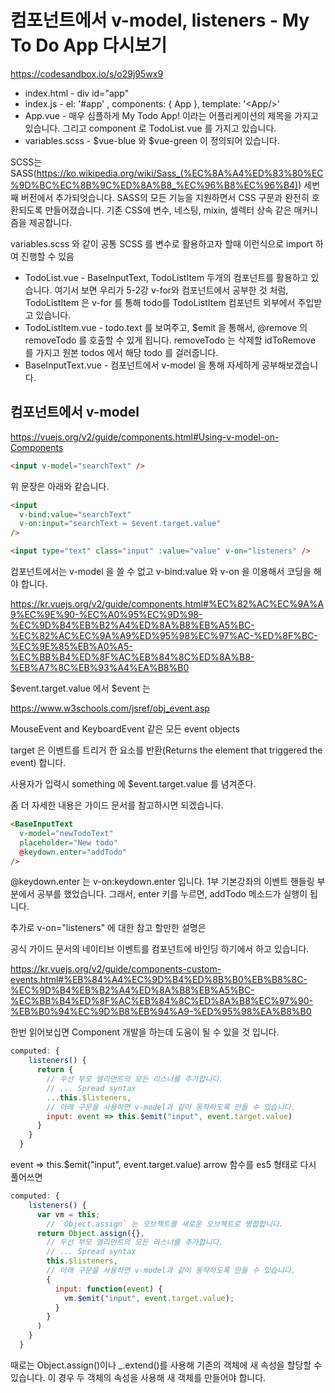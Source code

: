 # 컴포넌트에서 v-model, listeners - My To Do App 다시보기

<https://codesandbox.io/s/o29j95wx9>

- index.html - div id="app"
- index.js - el: '#app' , components: { App }, template: '\<App/>'
- App.vue - 매우 심플하게 My Todo App! 이라는 어플리케이션의 제목을 가지고 있습니다. 그리고
  component 로 TodoList.vue 를 가지고 있습니다.
- variables.scss - $vue-blue 와 $vue-green 이 정의되어 있습니다.

SCSS는 SASS(<https://ko.wikipedia.org/wiki/Sass_(%EC%8A%A4%ED%83%80%EC%9D%BC%EC%8B%9C%ED%8A%B8_%EC%96%B8%EC%96%B4)>)
세번째 버전에서 추가되엇습니다. SASS의 모든 기능을 지원하면서 CSS 구문과 완전히 호환되도록 만들어졌습니다. 기존 CSS에 변수, 네스팅, mixin, 셀렉터 상속 같은 매커니즘을 제공합니다.

variables.scss 와 같이 공통 SCSS 를 변수로 활용하고자 할때 이런식으로 import 하여 진행할 수 있음

- TodoList.vue - BaseInputText, TodoListItem 두개의 컴포넌트를 활용하고 있습니다.
  여기서 보면 우리가 5-2강 v-for와 컴포넌트에서 공부한 것 처럼, TodoListItem 은 v-for 를 통해 todo를 TodoListItem 컴포넌트 외부에서 주입받고 있습니다.
- TodoListItem.vue - todo.text 를 보여주고, \$emit 을 통해서, @remove 의 removeTodo 를 호출할 수 있게 됩니다. removeTodo 는 삭제할 idToRemove 를 가지고 원본 todos 에서 해당 todo 를 걸러줍니다.
- BaseInputText.vue - 컴포넌트에서 v-model 을 통해 자세하게 공부해보겠습니다.

## 컴포넌트에서 v-model

<https://vuejs.org/v2/guide/components.html#Using-v-model-on-Components>

```html
<input v-model="searchText" />
```

위 문장은 아래와 같습니다.

```html
<input
  v-bind:value="searchText"
  v-on:input="searchText = $event.target.value"
/>
```

```html
<input type="text" class="input" :value="value" v-on="listeners" />
```

컴포넌트에서는 v-model 을 쓸 수 없고 v-bind:value 와 v-on 을 이용해서 코딩을 해야 합니다.

<https://kr.vuejs.org/v2/guide/components.html#%EC%82%AC%EC%9A%A9%EC%9E%90-%EC%A0%95%EC%9D%98-%EC%9D%B4%EB%B2%A4%ED%8A%B8%EB%A5%BC-%EC%82%AC%EC%9A%A9%ED%95%98%EC%97%AC-%ED%8F%BC-%EC%9E%85%EB%A0%A5-%EC%BB%B4%ED%8F%AC%EB%84%8C%ED%8A%B8-%EB%A7%8C%EB%93%A4%EA%B8%B0>

$event.target.value 에서 $event 는

<https://www.w3schools.com/jsref/obj_event.asp>

MouseEvent and KeyboardEvent 같은 모든 event objects

target 은 이벤트를 트리거 한 요소를 반환(Returns the element that triggered the event) 합니다.

사용자가 입력시 something 에 \$event.target.value 를 념겨준다.

좀 더 자세한 내용은 가이드 문서를 참고하시면 되겠습니다.

```html
<BaseInputText
  v-model="newTodoText"
  placeholder="New todo"
  @keydown.enter="addTodo"
/>
```

@keydown.enter 는 v-on:keydown.enter 입니다.
1부 기본강좌의 이벤트 핸들링 부분에서 공부를 했었습니다.
그래서, enter 키를 누르면, addTodo 메소드가 실행이 됩니다.

추가로 v-on="listeners" 에 대한 참고 할만한 설명은

공식 가이드 문서의 네이티브 이벤트를 컴포넌트에 바인딩 하기에서 하고 있습니다.

<https://kr.vuejs.org/v2/guide/components-custom-events.html#%EB%84%A4%EC%9D%B4%ED%8B%B0%EB%B8%8C-%EC%9D%B4%EB%B2%A4%ED%8A%B8%EB%A5%BC-%EC%BB%B4%ED%8F%AC%EB%84%8C%ED%8A%B8%EC%97%90-%EB%B0%94%EC%9D%B8%EB%94%A9-%ED%95%98%EA%B8%B0>

한번 읽어보십면 Component 개발을 하는데 도움이 될 수 있을 것 입니다.

```javascript
computed: {
    listeners() {
      return {
        // 우선 부모 엘리먼트의 모든 리스너를 추가합니다.
        // ... Spread syntax
        ...this.$listeners,
        // 아래 구문을 사용하면 v-model과 같이 동작하도록 만들 수 있습니다.
        input: event => this.$emit("input", event.target.value)
      }
    }
  }
```

event => this.\$emit("input", event.target.value) arrow 함수를
es5 형태로 다시 풀어쓰면

```javascript
computed: {
    listeners() {
      var vm = this;
        // `Object.assign` 는 오브젝트를 새로운 오브젝트로 병합합니다.
      return Object.assign({},
        // 우선 부모 엘리먼트의 모든 리스너를 추가합니다.
        // ... Spread syntax
        this.$listeners,
        // 아래 구문을 사용하면 v-model과 같이 동작하도록 만들 수 있습니다.
        {
          input: function(event) {
            vm.$emit("input", event.target.value);
          }
        }
      )
    }
  }
```

때로는 Object.assign()이나 \_.extend()를 사용해 기존의 객체에 새 속성을 할당할 수 있습니다. 이 경우 두 객체의 속성을 사용해 새 객체를 만들어야 합니다.
